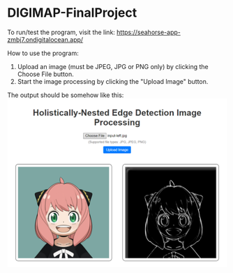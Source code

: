 # DIGIMAP-FinalProject
To run/test the program, visit the link: https://seahorse-app-zmbj7.ondigitalocean.app/

How to use the program:
1. Upload an image (must be JPEG, JPG or PNG only) by clicking the Choose File button.
2. Start the image processing by clicking the "Upload Image" button.

The output should be somehow like this:
![Alt text](/edgesample.png?raw=true "Edge Detection Sample Output")

